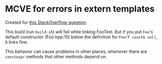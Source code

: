 # MCVE for errors in extern templates

Created for [this StackOverflow question](http://stackoverflow.com/questions/27425943/undefined-symbols-with-extern-templates-in-a-static-library?noredirect=1#comment43293703_27425943).

This build (run `build.sh`) will fail while linking FooTest. But if you put `Foo`'s
default constructor (Foo.hpp:15) below the definition for `Foo(T const& val)`, it
links fine.

This behavior can cause problems in other places, whenever there are `constexpr`
methods that other methods depend on.


